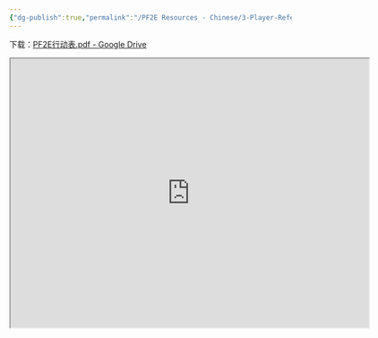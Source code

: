 ```yaml
---
{"dg-publish":true,"permalink":"/PF2E Resources - Chinese/3-Player-Reference-Card-CN/","title":"玩家参考卡","pinned":true,"tags":["中文"],"noteIcon":"","updated":"2024-01-17T19:58:54.203-08:00"}
---
```



下载：[PF2E行动表.pdf - Google Drive](https://drive.google.com/file/d/1H4GRYRPeqwVxWto5aAfolsVjNUcOaq9G/view)
<iframe src="https://drive.google.com/file/d/1H4GRYRPeqwVxWto5aAfolsVjNUcOaq9G/preview" width="640" height="480" allow="autoplay"></iframe>

